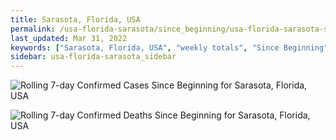 ```yaml
---
title: Sarasota, Florida, USA
permalink: /usa-florida-sarasota/since_beginning/usa-florida-sarasota-since_beginning.html
last_updated: Mar 31, 2022
keywords: ["Sarasota, Florida, USA", "weekly totals", "Since Beginning"]
sidebar: usa-florida-sarasota_sidebar
---
```


![Rolling 7-day Confirmed Cases Since Beginning for Sarasota, Florida, USA](/covid_tracker/images/graphs/usa-florida-sarasota-rolling_7_days_confirmed-since_beginning_graph.png)

![Rolling 7-day Confirmed Deaths Since Beginning for Sarasota, Florida, USA](/covid_tracker/images/graphs/usa-florida-sarasota-rolling_7_days_deaths-since_beginning_graph.png)
